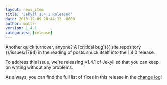 ```yaml
---
layout: news_item
title: 'Jekyll 1.4.1 Released'
date: 2013-12-09 20:44:13 -0600
author: mattr-
version: 1.4.1
categories: [release]
---
```


Another quick turnover, anyone? A [critical
bug]({{ site.repository }}/issues/1794) in the reading of
posts snuck itself into the 1.4.0 release.

To address this issue, we're releasing v1.4.1 of Jekyll so that you can
keep on writing without any problems.

As always, you can find the full list of fixes in this release in the
[change log](/docs/history/)!


